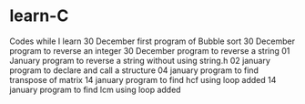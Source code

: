 # learn-C
Codes while I learn
30 December first program of Bubble sort
30 December program to reverse an integer
30 December program to reverse a string 
01 January program to reverse a string without using string.h
02 january program to declare and call a structure
04 january program to find transpose of matrix 
14 january program to find hcf using loop added
14 january program to find lcm using loop added
